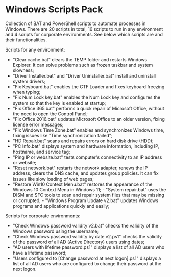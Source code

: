 # Windows Scripts Pack

Collection of BAT and PowerShell scripts to automate processes in Windows. There are 20 scripts in total, 16 scripts to run in any environment and 4 scripts for corporate environments. See below which scripts are and their functionalities.

Scripts for any environment:

- "Clear cache.bat" clears the TEMP folder and restarts Windows Explorer. It can solve problems such as frozen taskbar and system slowness;
- "Driver Installer.bat" and "Driver Uninstaller.bat" install and uninstall system drivers;
- "Fix Keyboard.bat" enables the CTF Loader and fixes keyboard freezing when typing;
- "Fix Num Lock key.bat" enables the Num Lock key and configures the system so that the key is enabled at startup;
- "Fix Office 365.bat" performs a quick repair of Microsoft Office, without the need to open the Control Panel;
- "Fix Office 2016.bat" updates Microsoft Office to an older version, fixing license error messages;
- "Fix Windows Time Zone.bat" enables and synchronizes Windows time, fixing issues like "Time synchronization failed";
- "HD Repair.bat" scans and repairs errors on hard disk drive (HDD);
- "PC Info.bat" displays system and hardware information, including IP, hostname, and service tag;
- "Ping IP or website.bat" tests computer's connectivity to an IP address or website;
- "Reset network.bat" restarts the network adapter, renews the IP address, clears the DNS cache, and updates group policies. It can fix issues like slow loading of web pages;
- "Restore Win10 Context Menu.bat" restores the appearance of the Windows 10 Context Menu in Windows 11; - "System repair.bat" uses the DISM and SFC tools to scan and repair system files that may be missing or corrupted; - "Windows Program Update v2.bat" updates Windows programs and applications quickly and easily;

Scripts for corporate environments:

- "Check Windows password validity v2.bat" checks the validity of the Windows password using the username;
- "Check Windows password validity by date v2.ps1" checks the validity of the password of all AD (Active Directory) users using dates;
- "AD users with lifetime password.ps1" displays a list of all AD users who have a lifetime password;
- "Users configured to [Change password at next logon].ps1" displays a list of all AD users who are configured to change their password at the next logon.

